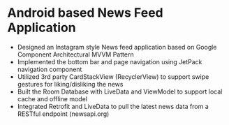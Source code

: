 # Android based News Feed Application
- Designed an Instagram style News feed application based on Google Component Architectural MVVM Pattern
- Implemented the bottom bar and page navigation using JetPack navigation component
- Utilized 3rd party CardStackView (RecyclerView) to support swipe gestures for liking/disliking the news
- Built the Room Database with LiveData and ViewModel to support local cache and offline model
- Integrated Retrofit and LiveData to pull the latest news data from a RESTful endpoint (newsapi.org)

